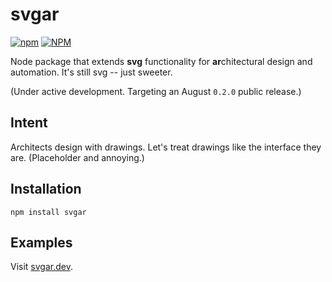 # svgar

[![npm](https://img.shields.io/npm/v/svgar.svg?style=flat-square)](https://www.npmjs.com/package/svgar)
[![NPM](https://img.shields.io/npm/l/svgar.svg?style=flat-square)](https://github.com/WeWorkSandbox/svgar/blob/master/LICENSE)

Node package that extends **svg** functionality for **ar**chitectural design and automation. It's still svg -- just sweeter.

(Under active development. Targeting an August `0.2.0` public release.)

## Intent

Architects design with drawings. Let's treat drawings like the interface they are. (Placeholder and annoying.)

## Installation

`npm install svgar`

## Examples

Visit [svgar.dev](https//svgar.dev).
